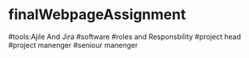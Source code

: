 # finalWebpageAssignment
#tools:Ajile And Jira
#software
#roles and Responsbility
#project head
#project manenger
#seniour manenger
